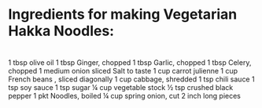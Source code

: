 # Ingredients for making Vegetarian Hakka Noodles:
#
 1 tbsp olive oil
 1 tbsp Ginger, chopped
 1 tbsp Garlic, chopped
 1 tbsp Celery, chopped
 1 medium onion sliced
 Salt to taste
 1 cup carrot julienne
 1 cup French beans , sliced diagonally
 1 cup cabbage, shredded
 1 tsp chili sauce
 1 tsp soy sauce
 1 tsp sugar
 ¼ cup vegetable stock
 ½ tsp crushed black pepper
 1 pkt Noodles, boiled
 ¼ cup spring onion, cut 2 inch long pieces
